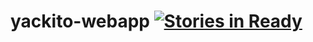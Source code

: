 # yackito-webapp [![Stories in Ready](https://badge.waffle.io/jeevemula/yackito-webapp.png?label=ready&title=Ready)](http://waffle.io/jeevemula/yackito-webapp)
